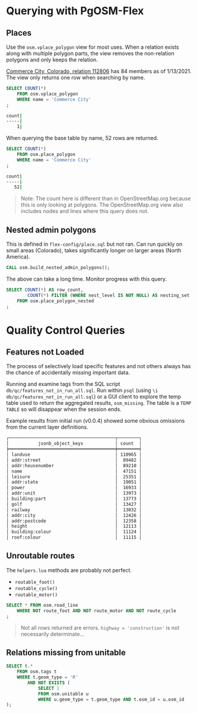 # Querying with PgOSM-Flex


## Places

Use the `osm.vplace_polygon` view for most uses.  When a relation exists along with multiple polygon
parts, the view removes the non-relation polygons and only keeps the relation.

[Commerce City, Colorado, relation 112806](https://www.openstreetmap.org/relation/112806)
has 84 members as of 1/13/2021.  The view only returns one row when searching by name.

```sql
SELECT COUNT(*)
    FROM osm.vplace_polygon
    WHERE name = 'Commerce City'
;
```

```bash
count|
-----|
    1|
```


When querying the base table by name, 52 rows are returned.

```sql
SELECT COUNT(*)
    FROM osm.place_polygon
    WHERE name = 'Commerce City'
;
```



```bash
count|
-----|
   52|
```


> Note: The count here is different than in OpenStreetMap.org because this is only looking at polygons.  The OpenStreetMap.org view also includes nodes and lines where this query does not.


## Nested admin polygons

This is defined in `flex-config/place.sql` but not ran.  Can run quickly on
small areas (Colorado), takes significantly longer on larger areas (North America).

```sql
CALL osm.build_nested_admin_polygons();
```

The above can take a long time.  Monitor progress with this query.

```sql
SELECT COUNT(*) AS row_count,
        COUNT(*) FILTER (WHERE nest_level IS NOT NULL) AS nesting_set
    FROM osm.place_polygon_nested
;
```




# Quality Control Queries

## Features not Loaded

The process of selectively load specific features and not others always has the chance
of accidentally missing important data.

Running and examine tags from the SQL script `db/qc/features_not_in_run_all.sql`.
Run within `psql` (using `\i db/qc/features_not_in_run_all.sql`) or a GUI client
to explore the temp table used to return the aggregated results, `osm_missing`.
The table is a `TEMP TABLE` so will disappear when the session ends.

Example results from initial run (v0.0.4) showed some obvious omissions from the
current layer definitions.

```bash
┌────────────────────────────────────────┬────────┐
│           jsonb_object_keys            │ count  │
╞════════════════════════════════════════╪════════╡
│ landuse                                │ 110965 │
│ addr:street                            │  89482 │
│ addr:housenumber                       │  89210 │
│ name                                   │  47151 │
│ leisure                                │  25351 │
│ addr:state                             │  19051 │
│ power                                  │  16933 │
│ addr:unit                              │  13973 │
│ building:part                          │  13773 │
│ golf                                   │  13427 │
│ railway                                │  13032 │
│ addr:city                              │  12426 │
│ addr:postcode                          │  12358 │
│ height                                 │  12113 │
│ building:colour                        │  11124 │
│ roof:colour                            │  11115 │
```

## Unroutable routes

The `helpers.lua` methods are probably not perfect.

* `routable_foot()`
* `routable_cycle()`
* `routable_motor()`



```sql
SELECT * FROM osm.road_line
    WHERE NOT route_foot AND NOT route_motor AND NOT route_cycle
;
```
> Not all rows returned are errors.  `highway = 'construction'` is not necessarily determinate...


## Relations missing from unitable

```sql
SELECT t.*
    FROM osm.tags t
    WHERE t.geom_type = 'R' 
        AND NOT EXISTS (
            SELECT 1
            FROM osm.unitable u
            WHERE u.geom_type = t.geom_type AND t.osm_id = u.osm_id
);
```


